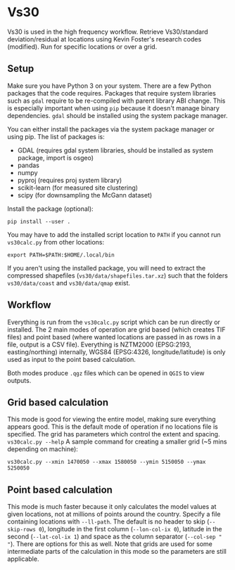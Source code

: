 # Vs30
Vs30 is used in the high frequency workflow.
Retrieve Vs30/standard deviation/residual at locations using Kevin Foster's research codes (modified).
Run for specific locations or over a grid.

## Setup
Make sure you have Python 3 on your system.
There are a few Python packages that the code requires. Packages that require system libraries such as `gdal` require to be re-compiled with parent library ABI change. This is especially important when using `pip` because it doesn't manage binary dependencies. `gdal` should be installed using the system package manager.

You can either install the packages via the system package manager or using pip. The list of packages is:
 * GDAL (requires gdal system libraries, should be installed as system package, import is osgeo)
 * pandas
 * numpy
 * pyproj (requires proj system library)
 * scikit-learn (for measured site clustering)
 * scipy (for downsampling the McGann dataset)

Install the package (optional):
```shell
pip install --user .
```
You may have to add the installed script location to `PATH` if you cannot run `vs30calc.py` from other locations:
```shell
export PATH=$PATH:$HOME/.local/bin
```

If you aren't using the installed package, you will need to extract the compressed shapefiles (`vs30/data/shapefiles.tar.xz`) such that the folders `vs30/data/coast` and `vs30/data/qmap` exist.

## Workflow
Everything is run from the `vs30calc.py` script which can be run directly or installed.
The 2 main modes of operation are grid based (which creates TIF files) and point based (where wanted locations are passed in as rows in a file, output is a CSV file). Everything is NZTM2000 (EPSG:2193, easting/northing) internally, WGS84 (EPSG:4326, longitude/latitude) is only used as input to the point based calculation.

Both modes produce `.qgz` files which can be opened in `QGIS` to view outputs.

## Grid based calculation
This mode is good for viewing the entire model, making sure everything appears good. This is the default mode of operation if no locations file is specified.
The grid has parameters which control the extent and spacing.
`vs30calc.py --help`
A sample command for creating a smaller grid (~5 mins depending on machine):
```shell
vs30calc.py --xmin 1470050 --xmax 1580050 --ymin 5150050 --ymax 5250050
```

## Point based calculation
This mode is much faster because it only calculates the model values at given locations, not at millions of points around the country.
Specify a file containing locations with `--ll-path`. The default is no header to skip (`--skip-rows 0`), longitude in the first column (`--lon-col-ix 0`), latitude in the second (`--lat-col-ix 1`) and space as the column separator (`--col-sep " "`). There are options for this as well.
Note that grids are used for some intermediate parts of the calculation in this mode so the parameters are still applicable.
